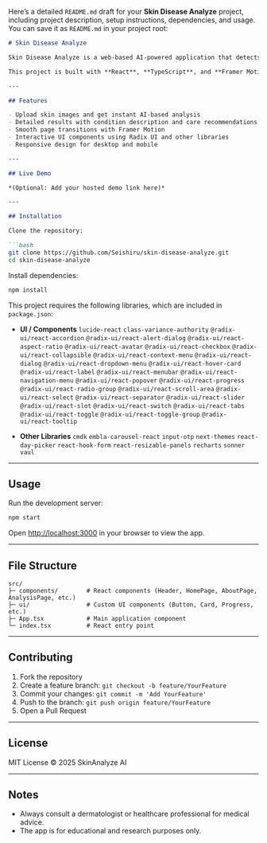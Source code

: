 Here’s a detailed `README.md` draft for your **Skin Disease Analyze** project, including project description, setup instructions, dependencies, and usage. You can save it as `README.md` in your project root:

````markdown
# Skin Disease Analyze

Skin Disease Analyze is a web-based AI-powered application that detects and analyzes various skin conditions using image uploads. The app provides detailed reports including condition name, affected area, confidence, accuracy, description, and recommendations for care.  

This project is built with **React**, **TypeScript**, and **Framer Motion**, and leverages several Radix UI components and other modern React libraries for an interactive and responsive experience.

---

## Features

- Upload skin images and get instant AI-based analysis
- Detailed results with condition description and care recommendations
- Smooth page transitions with Framer Motion
- Interactive UI components using Radix UI and other libraries
- Responsive design for desktop and mobile

---

## Live Demo

*(Optional: Add your hosted demo link here)*

---

## Installation

Clone the repository:

```bash
git clone https://github.com/Seishiru/skin-disease-analyze.git
cd skin-disease-analyze
````

Install dependencies:

```bash
npm install
```

This project requires the following libraries, which are included in `package.json`:

* **UI / Components**
  `lucide-react`
  `class-variance-authority`
  `@radix-ui/react-accordion`
  `@radix-ui/react-alert-dialog`
  `@radix-ui/react-aspect-ratio`
  `@radix-ui/react-avatar`
  `@radix-ui/react-checkbox`
  `@radix-ui/react-collapsible`
  `@radix-ui/react-context-menu`
  `@radix-ui/react-dialog`
  `@radix-ui/react-dropdown-menu`
  `@radix-ui/react-hover-card`
  `@radix-ui/react-label`
  `@radix-ui/react-menubar`
  `@radix-ui/react-navigation-menu`
  `@radix-ui/react-popover`
  `@radix-ui/react-progress`
  `@radix-ui/react-radio-group`
  `@radix-ui/react-scroll-area`
  `@radix-ui/react-select`
  `@radix-ui/react-separator`
  `@radix-ui/react-slider`
  `@radix-ui/react-slot`
  `@radix-ui/react-switch`
  `@radix-ui/react-tabs`
  `@radix-ui/react-toggle`
  `@radix-ui/react-toggle-group`
  `@radix-ui/react-tooltip`

* **Other Libraries**
  `cmdk`
  `embla-carousel-react`
  `input-otp`
  `next-themes`
  `react-day-picker`
  `react-hook-form`
  `react-resizable-panels`
  `recharts`
  `sonner`
  `vaul`

---

## Usage

Run the development server:

```bash
npm start
```

Open [http://localhost:3000](http://localhost:3000) in your browser to view the app.

---

## File Structure

```
src/
├─ components/        # React components (Header, HomePage, AboutPage, AnalysisPage, etc.)
├─ ui/                # Custom UI components (Button, Card, Progress, etc.)
├─ App.tsx            # Main application component
└─ index.tsx          # React entry point
```

---

## Contributing

1. Fork the repository
2. Create a feature branch: `git checkout -b feature/YourFeature`
3. Commit your changes: `git commit -m 'Add YourFeature'`
4. Push to the branch: `git push origin feature/YourFeature`
5. Open a Pull Request

---

## License

MIT License © 2025 SkinAnalyze AI

---

## Notes

* Always consult a dermatologist or healthcare professional for medical advice.
* The app is for educational and research purposes only.

